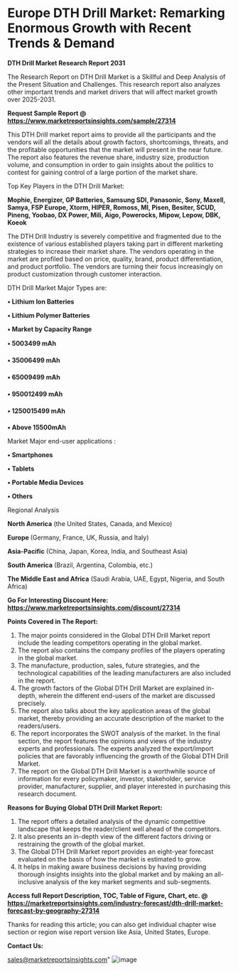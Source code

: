  # Europe DTH Drill Market: Remarking Enormous Growth with Recent Trends & Demand

<strong>DTH Drill Market Research Report 2031</strong>

The Research Report on DTH Drill Market is a Skillful and Deep Analysis of the Present Situation and Challenges. This research report also analyzes other important trends and market drivers that will affect market growth over 2025-2031.

<strong>Request Sample Report @ <a href=https://www.marketreportsinsights.com/sample/27314>https://www.marketreportsinsights.com/sample/27314</a></strong>

This DTH Drill market report aims to provide all the participants and the vendors will all the details about growth factors, shortcomings, threats, and the profitable opportunities that the market will present in the near future. The report also features the revenue share, industry size, production volume, and consumption in order to gain insights about the politics to contest for gaining control of a large portion of the market share.

Top Key Players in the DTH Drill Market:

<strong>Mophie, Energizer, GP Batteries, Samsung SDI, Panasonic, Sony, Maxell, Samya, FSP Europe, Xtorm, HIPER, Romoss, MI, Pisen, Besiter, SCUD, Pineng, Yoobao, DX Power, Mili, Aigo, Powerocks, Mipow, Lepow, DBK, Koeok</strong>

The DTH Drill Industry is severely competitive and fragmented due to the existence of various established players taking part in different marketing strategies to increase their market share. The vendors operating in the market are profiled based on price, quality, brand, product differentiation, and product portfolio. The vendors are turning their focus increasingly on product customization through customer interaction.

DTH Drill Market Major Types are:

<strong>• Lithium Ion Batteries

• Lithium Polymer Batteries

• Market by Capacity Range

• 5003499 mAh

• 35006499 mAh

• 65009499 mAh

• 950012499 mAh

• 1250015499 mAh

• Above 15500mAh</strong>

Market Major end-user applications :

<strong>• Smartphones

• Tablets

• Portable Media Devices

• Others</strong>

Regional Analysis

</u><strong><b>North America</b></strong> (the United States, Canada, and Mexico)

<strong><b>Europe </b></strong>(Germany, France, UK, Russia, and Italy)

<strong><b>Asia-Pacific</b></strong> (China, Japan, Korea, India, and Southeast Asia)

<strong><b>South America</b></strong> (Brazil, Argentina, Colombia, etc.)

<strong><b>The Middle East and Africa</b></strong> (Saudi Arabia, UAE, Egypt, Nigeria, and South Africa)

<strong>Go For Interesting Discount Here: <a href=https://www.marketreportsinsights.com/discount/27314>https://www.marketreportsinsights.com/discount/27314</a></strong>

<strong>Points Covered in The Report:</strong>
<ol>
  <li>The major points considered in the Global DTH Drill Market report include the leading competitors operating in the global market.</li>
  <li>The report also contains the company profiles of the players operating in the global market.</li>
  <li>The manufacture, production, sales, future strategies, and the technological capabilities of the leading manufacturers are also included in the report.</li>
  <li>The growth factors of the Global DTH Drill Market are explained in-depth, wherein the different end-users of the market are discussed precisely.</li>
  <li>The report also talks about the key application areas of the global market, thereby providing an accurate description of the market to the readers/users.</li>
  <li>The report incorporates the SWOT analysis of the market. In the final section, the report features the opinions and views of the industry experts and professionals. The experts analyzed the export/import policies that are favorably influencing the growth of the Global DTH Drill Market.</li>
  <li>The report on the Global DTH Drill Market is a worthwhile source of information for every policymaker, investor, stakeholder, service provider, manufacturer, supplier, and player interested in purchasing this research document.</li>
</ol>
<strong>Reasons for Buying Global DTH Drill Market Report:</strong>

<ol>
  <li>The report offers a detailed analysis of the dynamic competitive landscape that keeps the reader/client well ahead of the competitors.</li>
  <li>It also presents an in-depth view of the different factors driving or restraining the growth of the global market.</li>
  <li>The Global DTH Drill Market report provides an eight-year forecast evaluated on the basis of how the market is estimated to grow.</li>
  <li>It helps in making aware business decisions by having providing thorough insights insights into the global market and by making an all-inclusive analysis of the key market segments and sub-segments.</li>
</ol>
<strong>Access full Report Description, TOC, Table of Figure, Chart, etc. @ <a href=https://marketreportsinsights.com/industry-forecast/dth-drill-market-forecast-by-geography-27314>https://marketreportsinsights.com/industry-forecast/dth-drill-market-forecast-by-geography-27314</a></strong>


Thanks for reading this article; you can also get individual chapter wise section or region wise report version like Asia, United States, Europe.

<strong>Contact Us:</strong>

sales@marketreportsinsights.com"
![image](https://github.com/user-attachments/assets/65f9b381-e422-43a6-9989-a8307c04e02b)
